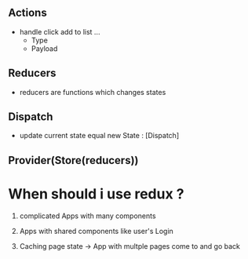 ## Actions

- handle click add to list ...
  - Type
  - Payload

## Reducers

- reducers are functions which changes states

## Dispatch

- update current state equal new State : [Dispatch]

## Provider(Store(reducers))

# When should i use redux ?

1. complicated Apps with many components

2. Apps with shared components like user's Login

3. Caching page state -> App with multple pages come to and go back